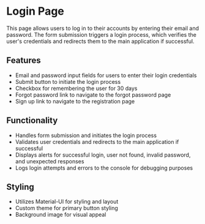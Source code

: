 # Login Page

This page allows users to log in to their accounts by entering their email and password. The form submission triggers a login process, which verifies the user's credentials and redirects them to the main application if successful.

## Features

- Email and password input fields for users to enter their login credentials
- Submit button to initiate the login process
- Checkbox for remembering the user for 30 days
- Forgot password link to navigate to the forgot password page
- Sign up link to navigate to the registration page

## Functionality

- Handles form submission and initiates the login process
- Validates user credentials and redirects to the main application if successful
- Displays alerts for successful login, user not found, invalid password, and unexpected responses
- Logs login attempts and errors to the console for debugging purposes

## Styling

- Utilizes Material-UI for styling and layout
- Custom theme for primary button styling
- Background image for visual appeal

